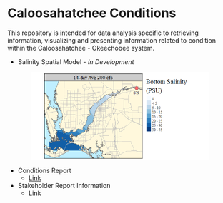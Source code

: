 Caloosahatchee Conditions
================

This repository is intended for data analysis specific to retrieving
information, visualizing and presenting information related to condition
within the Caloosahatchee - Okeechobee system.

-   Salinity Spatial Model - *In Development*

<img src="./Plots/Surf_bot_da_GAM.gif" width="79%" style="display: block; margin: auto;" />

-   Conditions Report
    -   [Link](https://sccf-tech.github.io/CRE_Conditions/report/CRE_REPORT.html)
-   Stakeholder Report Information
    -   Link
